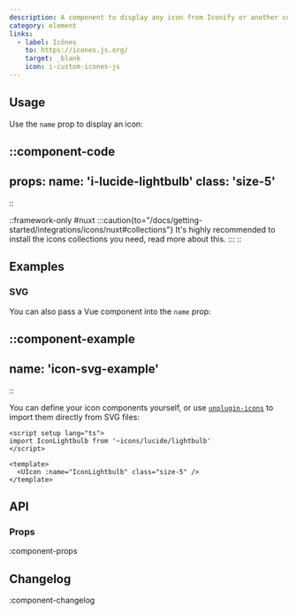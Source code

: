 ```yaml
---
description: A component to display any icon from Iconify or another component.
category: element
links:
  - label: Icônes
    to: https://icones.js.org/
    target: _blank
    icon: i-custom-icones-js
---
```


## Usage

Use the `name` prop to display an icon:

::component-code
---
props:
  name: 'i-lucide-lightbulb'
  class: 'size-5'
---
::

::framework-only
#nuxt
:::caution{to="/docs/getting-started/integrations/icons/nuxt#collections"}
It's highly recommended to install the icons collections you need, read more about this.
:::
::

## Examples

### SVG

You can also pass a Vue component into the `name` prop:

::component-example
---
name: 'icon-svg-example'
---
::

You can define your icon components yourself, or use [`unplugin-icons`](https://github.com/unplugin/unplugin-icons) to import them directly from SVG files:

```vue
<script setup lang="ts">
import IconLightbulb from '~icons/lucide/lightbulb'
</script>

<template>
  <UIcon :name="IconLightbulb" class="size-5" />
</template>
```

## API

### Props

:component-props

## Changelog

:component-changelog
